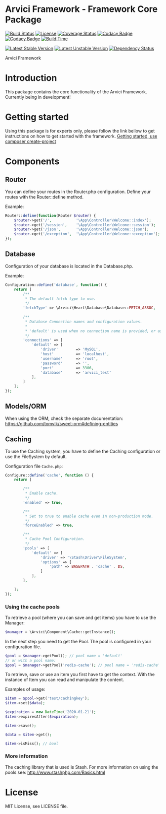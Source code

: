 # Arvici Framework - Framework Core Package
[![Build Status](https://travis-ci.org/arvici/framework.svg)](https://travis-ci.org/arvici/framework)
[![License](https://poser.pugx.org/arvici/framework/license)](https://packagist.org/packages/arvici/framework)
[![Coverage Status](https://coveralls.io/repos/arvici/framework/badge.svg?branch=master&service=github)](https://coveralls.io/github/arvici/framework?branch=master)
[![Codacy Badge](https://api.codacy.com/project/badge/coverage/21d1532f2e334bacb086711de2eb1798)](https://www.codacy.com/app/tomvalk/arvici-framework)
[![Codacy Badge](https://api.codacy.com/project/badge/grade/21d1532f2e334bacb086711de2eb1798)](https://www.codacy.com/app/tomvalk/arvici-framework)
[![Build Time](https://buildtimetrend.herokuapp.com/badge/arvici/framework)](https://buildtimetrend.herokuapp.com/dashboard/arvici/framework)

[![Latest Stable Version](https://poser.pugx.org/arvici/framework/v/stable)](https://packagist.org/packages/arvici/framework)
[![Latest Unstable Version](https://poser.pugx.org/arvici/framework/v/unstable)](https://packagist.org/packages/arvici/framework)
[![Dependency Status](https://www.versioneye.com/user/projects/5698e4f3af789b0027001ee2/badge.svg?style=flat)](https://www.versioneye.com/user/projects/5698e4f3af789b0027001ee2)

Arvici Framework


# Introduction

This package contains the core functionality of the Arvici Framework. Currently being in development!


# Getting started

Using this package is for experts only, please follow the link bellow to get instructions on how to get started with the framework.
[Getting started, use composer create-project](https://github.com/arvici/arvici#arvici-framework---start-project)


# Components

## Router
You can define your routes in the Router.php configuration. Define your routes with
the Router::define method.

Example:
```php
Router::define(function(Router $router) {
    $router->get('/',           '\App\Controller\Welcome::index');
    $router->get('/session',    '\App\Controller\Welcome::session');
    $router->get('/json',       '\App\Controller\Welcome::json');
    $router->get('/exception',  '\App\Controller\Welcome::exception');
});
```

## Database
Configuration of your database is located in the Database.php.

Example:
```php
Configuration::define('database', function() {
    return [
        /**
         * The default fetch type to use.
         */
        'fetchType' => \Arvici\Heart\Database\Database::FETCH_ASSOC,
        
        /**
         * Database Connection names and configuration values.
         *
         * 'default' is used when no connection name is provided, or using SweetORM.
         */
        'connections' => [
            'default' => [
                'driver'        => 'MySQL',
                'host'          => 'localhost',
                'username'      => 'root',
                'password'      => '',
                'port'          => 3306,
                'database'      => 'arvici_test'
            ],
        ]
    ];
});
```

## Models/ORM
When using the ORM, check the separate documentation: https://github.com/tomvlk/sweet-orm#defining-entities

## Caching
To use the Caching system, you have to define the Caching configuration or use the FileSystem by default.

Configuration file `Cache.php`:
```php
Configure::define('cache', function () {
    return [

        /**
         * Enable cache.
         */
        'enabled' => true,

        /**
         * Set to true to enable cache even in non-production mode.
         */
        'forceEnabled' => true,

        /**
         * Cache Pool Configuration.
         */
        'pools' => [
            'default' => [
                'driver' => '\Stash\Driver\FileSystem',
                'options' => [
                    'path' => BASEPATH . 'cache' . DS,
                ]
            ],
        ],

    ];
});
```


### Using the cache pools
To retrieve a pool (where you can save and get items) you have to use the Manager:
```php
$manager = \Arvici\Component\Cache::getInstance();
```

In the next step you need to get the Pool. The pool is configured in your configuration file.
```php
$pool = $manager->getPool(); // pool name = 'default'
// or with a pool name:
$pool = $manager->getPool('redis-cache'); // pool name = 'redis-cache'
```

To retrieve, save or use an item you first have to get the context. 
With the instance of Item you can read and manipulate the content.

Examples of usage:
```php
$item = $pool->get('test/cachingkey');
$item->set($data);

$expiration = new DateTime('2020-01-21');
$item->expiresAfter($expiration);

$item->save();

$data = $item->get();

$item->isMiss(); // bool

```

### More information
The caching library that is used is Stash. For more information on using the pools see: http://www.stashphp.com/Basics.html

# License

MIT License, see LICENSE file.
